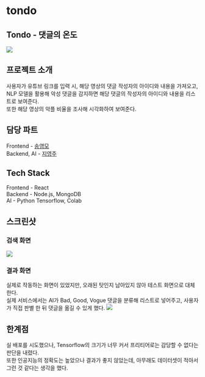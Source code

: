 # tondo

## Tondo - 댓글의 온도

<img src="https://blog.kakaocdn.net/dn/bRlwgM/btq4J8TuQac/x095R0xMBoMLOhEVtNcwCk/img.png">

## 프로젝트 소개

사용자가 유튜브 링크를 입력 시, 해당 영상의 댓글 작성자의 아이디와 내용을 가져오고,<br>
NLP 모델을 활용해 악성 댓글을 감지하면 해당 댓글의 작성자의 아이디와 내용을 리스트로 보여준다.<br>
또한 해당 영상의 악플 비율을 조사해 시각화하여 보여준다.

## 담당 파트

Frontend - [송영모](https://github.com/mooyoung2309)  
Backend, AI - [지영주](https://github.com/Y-Joo)

## Tech Stack

Frontend - React<br>
Backend - Node.js, MongoDB<br>
AI - Python Tensorflow, Colab

## 스크린샷
### 검색 화면
<img src="https://blog.kakaocdn.net/dn/beMD1J/btq3Ty7I5mD/Q2kRCjy0xTNLe0sgVKhJS0/img.png">

### 결과 화면

실제로 작동하는 화면이 있었지만, 오래된 탓인지 남아있지 않아 테스트 화면으로 대체한다.<br>
실제 서비스에서는 AI가 Bad, Good, Vogue 댓글을 분류해 리스트로 넣어주고, 사용자가 직접 판별 한 뒤 댓글을 옮길 수 있게 했다.
<img src="https://blog.kakaocdn.net/dn/dsWq8W/btq3SSFOMsn/bG7B0stkHrO4FzP9JVEjj1/img.gif">

## 한계점

실 배포를 시도했으나, Tensorflow의 크기가 너무 커서 프리티어로는 감당할 수 없다는 판단을 내렸다.<br>
또한 인공지능의 정확도는 높았으나 결과가 좋지 않았는데, 아무래도 데이터셋이 적아서 그런 것 같다는 생각을 했다.
